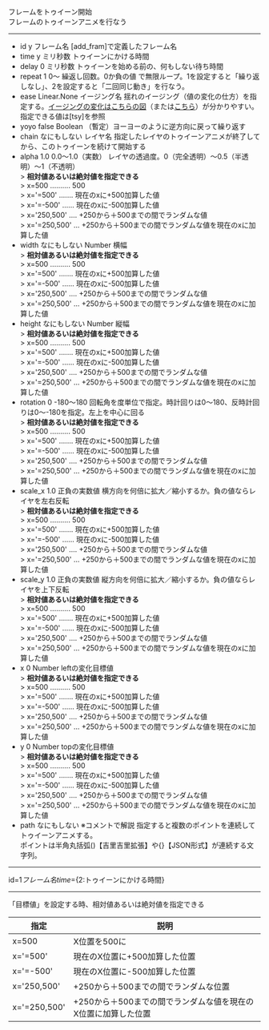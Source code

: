 フレームをトゥイーン開始  
フレームのトゥイーンアニメを行なう

***
- id	y		フレーム名	[add_fram]で定義したフレーム名
- time	y		ミリ秒数	トゥイーンにかける時間
- delay		0	ミリ秒数	トゥイーンを始める前の、何もしない待ち時間
- repeat		1	0〜	繰返し回数。0か負の値 で無限ループ。1を設定すると「繰り返しなし」、2を設定すると「二回同じ動き」を行なう。
- ease		Linear.None	イージング名	揺れのイージング（値の変化の仕方）を指定する。[イージングの変化はこちらの図](https://createjs.com/demos/tweenjs/tween_sparktable)（または[こちら](https://sole.github.io/tween.js/examples/03_graphs.html)）が分かりやすい。指定できる値は[tsy]を参照
- yoyo		false	Boolean	（暫定）ヨーヨーのように逆方向に戻って繰り返す
- chain		なにもしない	レイヤ名	指定したレイヤのトゥイーンアニメが終了してから、このトゥイーンを続けて開始する
- alpha		1.0	0.0〜1.0（実数）	レイヤの透過度。0（完全透明）〜0.5（半透明）〜1（不透明）<br/>> **相対値あるいは絶対値を指定できる**<br/>> x=500 .......... 500<br/>> x='=500' ....... 現在のxに+500加算した値<br/>> x='=-500' ...... 現在のxに-500加算した値<br/>> x='250,500' .... +250から＋500までの間でランダムな値<br/>> x='=250,500' ... +250から＋500までの間でランダムな値を現在のxに加算した値
- width		なにもしない	Number	横幅<br/>> **相対値あるいは絶対値を指定できる**<br/>> x=500 .......... 500<br/>> x='=500' ....... 現在のxに+500加算した値<br/>> x='=-500' ...... 現在のxに-500加算した値<br/>> x='250,500' .... +250から＋500までの間でランダムな値<br/>> x='=250,500' ... +250から＋500までの間でランダムな値を現在のxに加算した値
- height		なにもしない	Number	縦幅<br/>> **相対値あるいは絶対値を指定できる**<br/>> x=500 .......... 500<br/>> x='=500' ....... 現在のxに+500加算した値<br/>> x='=-500' ...... 現在のxに-500加算した値<br/>> x='250,500' .... +250から＋500までの間でランダムな値<br/>> x='=250,500' ... +250から＋500までの間でランダムな値を現在のxに加算した値
- rotation		0	-180〜180	回転角を度単位で指定。時計回りは0～180、反時計回りは0～-180を指定。左上を中心に回る<br/>> **相対値あるいは絶対値を指定できる**<br/>> x=500 .......... 500<br/>> x='=500' ....... 現在のxに+500加算した値<br/>> x='=-500' ...... 現在のxに-500加算した値<br/>> x='250,500' .... +250から＋500までの間でランダムな値<br/>> x='=250,500' ... +250から＋500までの間でランダムな値を現在のxに加算した値
- scale_x		1.0	正負の実数値	横方向を何倍に拡大／縮小するか。負の値ならレイヤを左右反転<br/>> **相対値あるいは絶対値を指定できる**<br/>> x=500 .......... 500<br/>> x='=500' ....... 現在のxに+500加算した値<br/>> x='=-500' ...... 現在のxに-500加算した値<br/>> x='250,500' .... +250から＋500までの間でランダムな値<br/>> x='=250,500' ... +250から＋500までの間でランダムな値を現在のxに加算した値
- scale_y		1.0	正負の実数値	縦方向を何倍に拡大／縮小するか。負の値ならレイヤを上下反転<br/>> **相対値あるいは絶対値を指定できる**<br/>> x=500 .......... 500<br/>> x='=500' ....... 現在のxに+500加算した値<br/>> x='=-500' ...... 現在のxに-500加算した値<br/>> x='250,500' .... +250から＋500までの間でランダムな値<br/>> x='=250,500' ... +250から＋500までの間でランダムな値を現在のxに加算した値
- x		0	Number	leftの変化目標値<br/>> **相対値あるいは絶対値を指定できる**<br/>> x=500 .......... 500<br/>> x='=500' ....... 現在のxに+500加算した値<br/>> x='=-500' ...... 現在のxに-500加算した値<br/>> x='250,500' .... +250から＋500までの間でランダムな値<br/>> x='=250,500' ... +250から＋500までの間でランダムな値を現在のxに加算した値
- y		0	Number	topの変化目標値<br/>> **相対値あるいは絶対値を指定できる**<br/>> x=500 .......... 500<br/>> x='=500' ....... 現在のxに+500加算した値<br/>> x='=-500' ...... 現在のxに-500加算した値<br/>> x='250,500' .... +250から＋500までの間でランダムな値<br/>> x='=250,500' ... +250から＋500までの間でランダムな値を現在のxに加算した値
- path		なにもしない	※コメントで解説	指定すると複数のポイントを連続してトゥイーンアニメする。<br/>ポイントは半角丸括弧()【吉里吉里拡張】や{}【JSON形式】が連続する文字列。<br/>

***
id=${1{{フレーム名}}} time=${2:トゥイーンにかける時間}

***
「目標値」を設定する時、相対値あるいは絶対値を指定できる

| 指定			 | 説明	|
--|--
| x=500			| X位置を500に |
| x='=500'		| 現在のX位置に+500加算した位置 |
| x='=-500'		| 現在のX位置に-500加算した位置 |
| x='250,500'	| +250から＋500までの間でランダムな位置 |
| x='=250,500'	| +250から＋500までの間でランダムな値を現在のX位置に加算した位置 |
